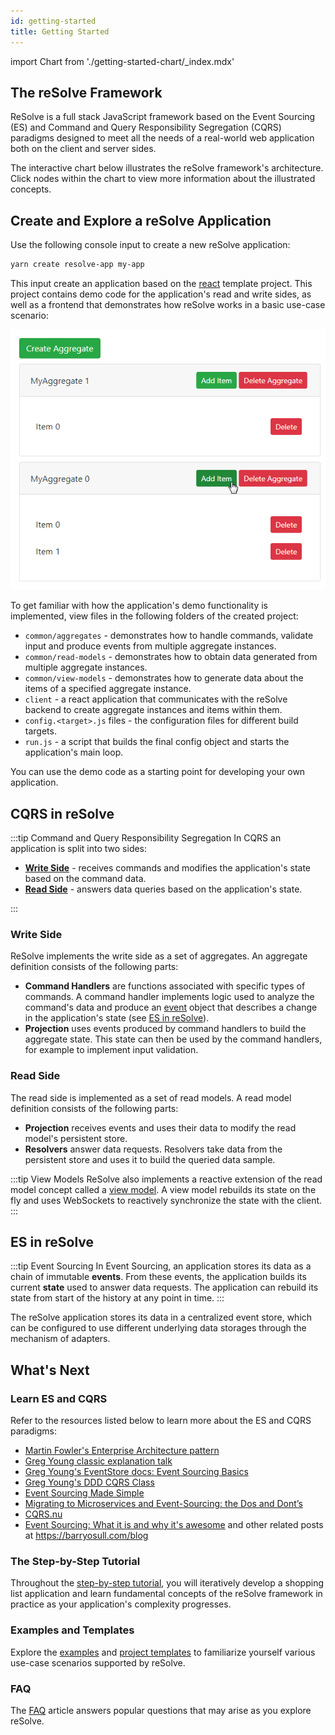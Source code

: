 ```yaml
---
id: getting-started
title: Getting Started
---
```


import Chart from './getting-started-chart/\_index.mdx'

## The reSolve Framework

ReSolve is a full stack JavaScript framework based on the Event Sourcing (ES) and Command and Query Responsibility Segregation (CQRS) paradigms designed to meet all the needs of a real-world web application both on the client and server sides.

The interactive chart below illustrates the reSolve framework's architecture. Click nodes within the chart to view more information about the illustrated concepts.

<Chart />

## Create and Explore a reSolve Application

Use the following console input to create a new reSolve application:

```sh
yarn create resolve-app my-app
```

This input create an application based on the [react](https://github.com/reimagined/resolve/tree/dev/templates/js/react) template project. This project contains demo code for the application's read and write sides, as well as a frontend that demonstrates how reSolve works in a basic use-case scenario:

![new-application](assets/getting-started-new-app.png)

To get familiar with how the application's demo functionality is implemented, view files in the following folders of the created project:

- `common/aggregates` - demonstrates how to handle commands, validate input and produce events from multiple aggregate instances.
- `common/read-models` - demonstrates how to obtain data generated from multiple aggregate instances.
- `common/view-models` - demonstrates how to generate data about the items of a specified aggregate instance.
- `client` - a react application that communicates with the reSolve backend to create aggregate instances and items within them.
- `config.<target>.js` files - the configuration files for different build targets.
- `run.js` - a script that builds the final config object and starts the application's main loop.

You can use the demo code as a starting point for developing your own application.

## CQRS in reSolve

:::tip Command and Query Responsibility Segregation
In CQRS an application is split into two sides:

- [**Write Side**](#write-side) - receives commands and modifies the application's state based on the command data.
- [**Read Side**](#read-side) - answers data queries based on the application's state.

:::

### Write Side

ReSolve implements the write side as a set of aggregates. An aggregate definition consists of the following parts:

- **Command Handlers** are functions associated with specific types of commands. A command handler implements logic used to analyze the command's data and produce an [event](api/event.md) object that describes a change in the application's state (see [ES in reSolve](#es-in-resolve)).
- **Projection** uses events produced by command handlers to build the aggregate state. This state can then be used by the command handlers, for example to implement input validation.

### Read Side

The read side is implemented as a set of read models. A read model definition consists of the following parts:

- **Projection** receives events and uses their data to modify the read model's persistent store.
- **Resolvers** answer data requests. Resolvers take data from the persistent store and uses it to build the queried data sample.

:::tip View Models
ReSolve also implements a reactive extension of the read model concept called a [view model](read-side.md#view-model-specifics). A view model rebuilds its state on the fly and uses WebSockets to reactively synchronize the state with the client.
:::

## ES in reSolve

:::tip Event Sourcing
In Event Sourcing, an application stores its data as a chain of immutable **events**. From these events, the application builds its current **state** used to answer data requests. The application can rebuild its state from start of the history at any point in time.
:::

The reSolve application stores its data in a centralized event store, which can be configured to use different underlying data storages through the mechanism of adapters.

## What's Next

### Learn ES and CQRS

Refer to the resources listed below to learn more about the ES and CQRS paradigms:

- [Martin Fowler's Enterprise Architecture pattern](https://martinfowler.com/eaaDev/EventSourcing.html)
- [Greg Young classic explanation talk](https://www.youtube.com/watch?v=8JKjvY4etTY)
- [Greg Young's EventStore docs: Event Sourcing Basics](https://eventstore.org/docs/event-sourcing-basics/index.html)
- [Greg Young's DDD CQRS Class](https://www.youtube.com/watch?v=whCk1Q87_ZI)
- [Event Sourcing Made Simple](https://kickstarter.engineering/event-sourcing-made-simple-4a2625113224)
- [Migrating to Microservices and Event-Sourcing: the Dos and Dont’s](https://hackernoon.com/migrating-to-microservices-and-event-sourcing-the-dos-and-donts-195153c7487d)
- [CQRS.nu](http://www.cqrs.nu)
- [Event Sourcing: What it is and why it's awesome](https://barryosull.com/blog/event-sourcing-what-it-is-and-why-it-s-awesome) and other related posts at https://barryosull.com/blog

### The Step-by-Step Tutorial

Throughout the [step-by-step tutorial](tutorial.md), you will iteratively develop a shopping list application and learn fundamental concepts of the reSolve framework in practice as your application's complexity progresses.

### Examples and Templates

Explore the [examples](https://github.com/reimagined/resolve/tree/dev/examples) and [project templates](https://github.com/reimagined/resolve/tree/dev/templates) to familiarize yourself various use-case scenarios supported by reSolve.

### FAQ

The [FAQ](faq.md) article answers popular questions that may arise as you explore reSolve.
